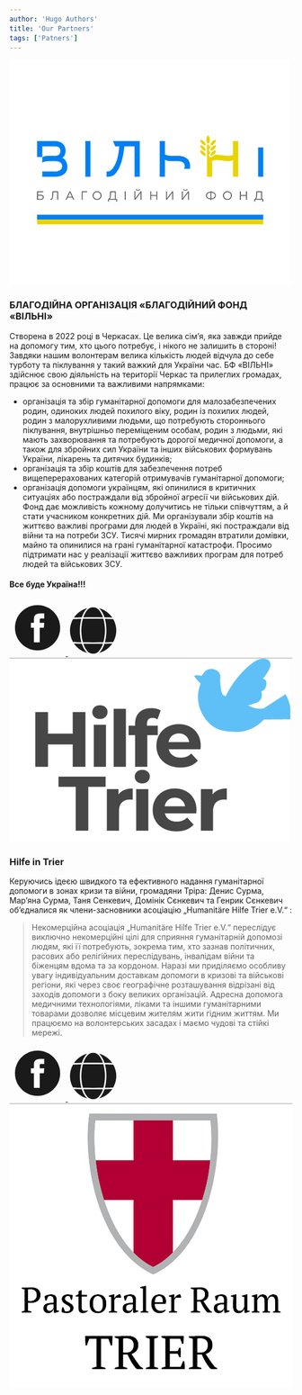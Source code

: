 ```yaml
---
author: 'Hugo Authors'
title: 'Our Partners'
tags: ['Patners']
---
```


<img src="/partnersImg/vilni.png" class="m-auto" alt="vilni logo" >

### БЛАГОДІЙНА ОРГАНІЗАЦІЯ «БЛАГОДІЙНИЙ ФОНД «ВІЛЬНІ»

Cтворена в 2022 році в Черкасах. Це велика сім’я, яка завжди прийде на допомогу тим, хто цього потребує, і нікого не залишить в стороні! Завдяки нашим волонтерам велика кількість людей відчула до себе турботу та піклування у такий важкий для України час.
БФ «ВІЛЬНІ» здійснює свою діяльність на території Черкас та прилеглих громадах, працює за основними та важливими напрямками:
- організація та збір гуманітарної допомоги для малозабезпечених родин, одиноких людей похилого віку, родин із похилих людей, родин з малорухливими людьми, що потребують стороннього піклування, внутрішньо переміщеним особам, родин з людьми, які мають захворювання та потребують дорогої медичної допомоги, а також для збройних сил України та інших військових формувань України, лікарень та дитячих будинків;
- організація та збір коштів для забезпечення потреб вищеперерахованих категорій отримувачів гуманітарної допомоги;
- організація допомоги українцям, які опинилися в критичних ситуаціях або постраждали від збройної агресії чи військових дій.
Фонд дає можливість кожному долучитись не тільки співчуттям, а й стати учасником конкретних дій. Ми організували збір коштів на життєво важливі програми для людей в Україні, які постраждали від війни та на потреби ЗСУ. Тисячі мирних громадян втратили домівки, майно та опинилися на грані гуманітарної катастрофи.
Просимо підтримати нас у реалізації життєво важливих програм для потреб людей та військових ЗСУ.

<h4 class="text-center">Все буде Україна!!!</h4>


<div class="flex justify-around py-10">
	<a href="https://www.facebook.com/bf.vilvi" class="hover:opacity-80">
    	<svg xmlns="http://www.w3.org/2000/svg" id="facebook" fill="currentColor" width="100" height="100" viewBox="0 0 512 512"><path d="M256.417 50c-113.771 0-206 92.229-206 206s92.229 206 206 206 206-92.229 206-206-92.229-206-206-206zm60.968 121.192h-28.789c-10.162 0-12.28 4.163-12.28 14.678v25.404h41.069l-3.951 44.596h-37.118v133.227h-53.2V256.435H195.45v-45.16h27.666V175.71c0-33.379 17.849-50.807 57.437-50.807h36.833v46.289z"/></svg> 
	</a>
	<a href="https://vilni.top/" class="hover:opacity-80">
    	<svg version="1.1" id="site" xmlns="http://www.w3.org/2000/svg" xmlns:xlink="http://www.w3.org/1999/xlink" x="0px" y="0px"
		viewBox="0 0 1642 1640.808" width="90" fill="currentColor" height="90" enable-background="new 0 0 1642 1640.808" xml:space="preserve">
		<g>
		<path d="M1189.13,1248.111c68.33-1.18,186.9-3.74,255-8.15c-102.73,154.57-256.25,257.99-427.55,305.14
			C1099.24,1469.951,1155.03,1354.011,1189.13,1248.111z"/>
		<path d="M452.87,1248.111c34.35,106.67,90.24,222.15,172.55,296.99c-170.69-46.98-324.48-150.07-427.55-305.14
			C265.95,1244.361,384.48,1246.931,452.87,1248.111z"/>
		<path d="M1137.75,1248.911c-45.05,132.52-135.82,300.15-273.25,321.79c-29.46,1.83-57.54,1.83-87,0
			c-137.4-21.64-228.15-189.13-273.25-321.79C701.17,1251.671,935.87,1251.741,1137.75,1248.911z"/>
		<path d="M625.41,94.441c-82.66,75.16-138.44,191.09-172.54,296.99c-68.22,1.18-186.86,3.74-255,8.15
			C300.6,245.011,454.1,141.601,625.41,94.441z"/>
		<path d="M438.36,440.231c-64.29,235.21-65.35,520.02,0,759.08c-46.08-0.85-228.44-4.33-272.03-11.15
			c-125.71-225.98-133.88-496.11,0-736.79C210.02,444.541,394.12,441.041,438.36,440.231z"/>
		<path d="M1153,439.391c67.59,235.67,67.66,524.86,0,760.76c-206.91,3.09-456.82,3.1-664,0c-67.59-235.67-67.66-524.86,0-760.76
			C696.33,436.291,946.28,436.301,1153,439.391z"/>
		<path d="M1475.67,451.371c125.7,225.98,133.88,496.11,0,736.79c-43.57,6.82-226.71,10.32-272.03,11.15
			c64.01-234.16,65.62-519.03,0-759.08C1249.5,441.071,1432.06,444.561,1475.67,451.371z"/>
		<path d="M1444.13,399.581c-68.14-4.41-186.79-6.98-255-8.15c-34.11-105.95-89.91-221.85-172.55-296.99
			C1187.27,141.421,1341.06,244.511,1444.13,399.581z"/>
		<path d="M864.49,68.841c137.43,21.63,228.17,189.16,273.26,321.79c-197.62-2.77-432.5-2.82-633.5,0
			c45-132.36,135.72-300.15,273.27-321.79C806.85,67.021,834.92,67.001,864.49,68.841z"/>
		</g>
		</svg>
	</a>
</div>

<div style="border: 1px solid #ccc"></div>

<img src="/partnersImg/Hilfe-in-Trier-02.png" class="m-auto" alt="Hilfe in Trier logo">

### Hilfe in Trier

Керуючись ідеєю швидкого та ефективного надання гуманітарної допомоги в зонах кризи та війни, громадяни Тріра: Денис Сурма, Мар’яна Сурма, Таня Сенкевич, Домінік Сєнкевич та Генрик Сєнкевич об’єдналися як члени-засновники асоціацію „Humanitäre Hilfe Trier e.V.“ :


> Некомерційна асоціація „Humanitäre Hilfe Trier e.V.“ переслідує виключно некомерційні цілі для сприяння гуманітарній допомозі людям, які її потребують, зокрема тим, хто зазнав політичних, расових або релігійних переслідувань, інвалідам війни та біженцям вдома та за кордоном. Наразі ми приділяємо особливу увагу індивідуальним доставкам допомоги в кризові та військові регіони, які через своє географічне розташування відрізані від заходів допомоги з боку великих організацій. Адресна допомога медичними технологіями, ліками та іншими гуманітарними товарами дозволяє місцевим жителям жити гідним життям. Ми працюємо на волонтерських засадах і маємо чудові та стійкі мережі.  


<div class="flex justify-around py-10">
	<a href="https://www.facebook.com/hilfetrier" class="hover:opacity-80">
		<svg width="100" height="100"><use x="0" y="0" xlink:href="#facebook" /></svg>
	</a>
	<a href="https://hilfe-trier.de/" class="hover:opacity-80">
		<svg width="90" height="90"><use x="0" y="0" xlink:href="#site" /></svg>
	</a>
</div>

<div style="border: 1px solid #ccc"></div>

<img src="/partnersImg/Pastoraler-Raum-Trier.jpg" class="m-auto w-96" >





